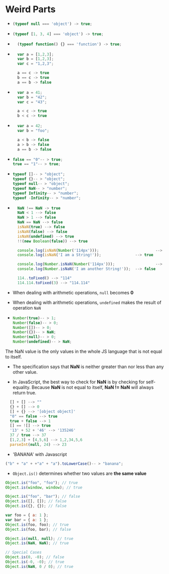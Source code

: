 # Weird Parts

- ```javascript
  (typeof null === 'object') -> true;
  ```

- ```javascript
  (typeof [1, 3, 4] === 'object') -> true;
  ```

- ```javascript
    (typeof function() {} === 'function') -> true;
  ```

- ```javascript
    var a = [1,2,3];
    var b = [1,2,3];
    var c = "1,2,3";

    a == c -> true
    b == c -> true
    a == b -> false
  ```

- ```javascript
    var a = 41;
    var b = "42";
    var c = "43";

    a < c -> true
    b < c -> true
  ```

- ```javascript
    var a = 42;
    var b = "foo";

    a < b -> false
    a > b -> false
    a == b -> false
  ```

- ```javascript
  false == "0"-- > true;
  true == "1"-- > true;
  ```

- ```javascript
  typeof []-- > "object";
  typeof {}-- > "object";
  typeof null-- > "object";
  typeof NaN-- > "number";
  typeof Infinity-- > "number";
  typeof -Infinity-- > "number";
  ```

- ```javascript
    NaN !== NaN -> true
    NaN < 1 --> false
    NaN > 1 --> false
    NaN == NaN --> false
    isNaN(true) --> false
    isNaN(false) --> false
    isNaN(undefined) --> true
    !!(new Boolean(false)) --> true

    console.log(isNaN(Number('114px')));                         --> true
    console.log(isNaN('I am a String!'));               --> true

    console.log(Number.isNaN(Number('114px')));                  --> true
    console.log(Number.isNaN('I am another String!'));  --> false

    114..toFixed() --> "114"
    114.114.toFixed(3) --> "114.114"
  ```

- When dealing with arithmetic operations, `null` becomes **0**
- When dealing with arithmetic operations, `undefined` makes the result of operation `NaN`

- ```javascript
  Number(true)-- > 1;
  Number(false)-- > 0;
  Number([])-- > 0;
  Number({})-- > NaN;
  Number(null)-- > 0;
  Number(undefined)-- > NaN;
  ```

The NaN value is the only values in the whole JS language that is not equal to itself.

- The specification says that **NaN** is neither greater than nor less than any other value.

- In JavaScript, the best way to check for **NaN** is by checking for self-equality. Because **NaN** is not equal to itself, **NaN != NaN** will always return true.

```javascript
  [] + [] --> ""
  {} + [] --> 0
  [] + {} --> '[object object]'
  "0" == false --> true
  true + false --> 1
  [] == ![] --> true
  '13' + 52 + '46' --> '135246'
  37 / true --> 37
  [1,2,3] + [4,5,6] --> 1,2,34,5,6
  parseInt(null, 24) --> 23
```

- 'BANANA' with Javascript

```javascript
("b" + "a" + +"a" + "a").toLowerCase()-- > "banana";
```

- `Object.is()` determines whether two values are **the same value**

```javascript
Object.is("foo", "foo"); // true
Object.is(window, window); // true

Object.is("foo", "bar"); // false
Object.is([], []); // false
Object.is({}, {}); // false

var foo = { a: 1 };
var bar = { a: 1 };
Object.is(foo, foo); // true
Object.is(foo, bar); // false

Object.is(null, null); // true
Object.is(NaN, NaN); // true

// Special Cases
Object.is(0, -0); // false
Object.is(-0, -0); // true
Object.is(NaN, 0 / 0); // true
```
